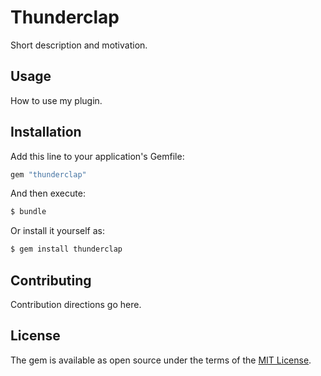 # Thunderclap
Short description and motivation.

## Usage
How to use my plugin.

## Installation
Add this line to your application's Gemfile:

```ruby
gem "thunderclap"
```

And then execute:
```bash
$ bundle
```

Or install it yourself as:
```bash
$ gem install thunderclap
```

## Contributing
Contribution directions go here.

## License
The gem is available as open source under the terms of the [MIT License](https://opensource.org/licenses/MIT).
